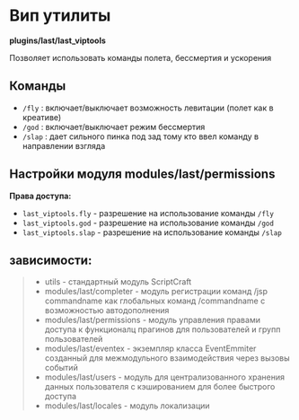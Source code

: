 <!-- TITLE: Вип Утилиты -->
<!-- SUBTITLE: Описание плагина Вип Утилиты -->

# Вип утилиты
**plugins/last/last_viptools**

Позволяет использовать команды полета, бессмертия и ускорения
     
## Команды
- `/fly` : включает/выключает возможность левитации (полет как в креативе)
- `/god` : включает/выключает режим бессмертия
- `/slap` : дает сильного пинка под зад тому кто ввел команду в направлении взгляда

## Настройки модуля modules/last/permissions
**Права доступа:**
- `last_viptools.fly` - разрешение на использование команды `/fly`
- `last_viptools.god` - разрешение на использование команды `/god`
- `last_viptools.slap` - разрешение на использование команды `/slap`

## зависимости:
> - utils - стандартный модуль ScriptCraft
> - modules/last/completer   - модуль регистрации команд /jsp commandname как глобальных команд /commandname с возможностью автодополнения
> - modules/last/permissions - модуль управления правами доступа к функционалц прагинов для пользователей и групп пользователей
> - modules/last/eventex     - экземпляр класса EventEmmiter созданный для межмодульного взаимодействия через вызовы событий
> - modules/last/users       - модуль для централизованного хранения данных пользователя с кэшированием для более быстрого доступа
> - modules/last/locales     - модуль локализации
